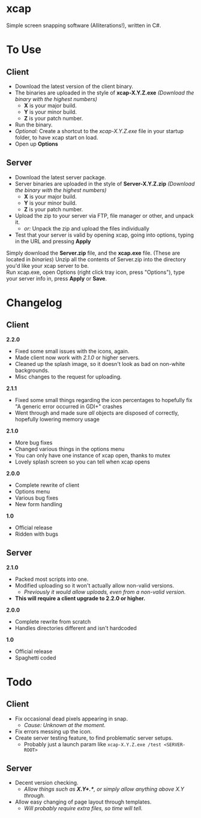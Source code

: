 xcap
====

Simple screen snapping software (Alliterations!), written in C#.

To Use
===

Client
---
+ Download the latest version of the client binary.
+ The binaries are uploaded in the style of __xcap-X.Y.Z.exe__ _(Download the binary with the highest numbers)_
    + __X__ is your major build.
    + __Y__ is your minor build.
    + __Z__ is your patch number.
+ Run the binary.
+ _Optional:_ Create a shortcut to the _xcap-X.Y.Z.exe_ file in your startup folder, to have xcap start on load.
+ Open up __Options__

Server
---
+ Download the latest server package.
+ Server binaries are uploaded in the style of __Server-X.Y.Z.zip__ _(Download the binary with the highest numbers)_
    + __X__ is your major build.
    + __Y__ is your minor build.
    + __Z__ is your patch number.
+ Upload the zip to your server via FTP, file manager or other, and unpack it.
    + _or:_ Unpack the zip and upload the files individually
+ Test that your server is valid by opening xcap, going into options, typing in the URL and pressing __Apply__

Simply download the __Server.zip__ file, and the __xcap.exe__ file. (These are located in _binaries_) 
Unzip all the contents of Server.zip into the directory you'd like your xcap server to be.  
Run xcap.exe, open Options (right click tray icon, press "Options"), type your server info in, press __Apply__ or __Save__.

Changelog
===

Client
---

__2.2.0__
+ Fixed some small issues with the icons, again.
+ Made client now work with _2.1.0_ or higher servers.
+ Cleaned up the splash image, so it doesn't look as bad on non-white backgrounds.
+ Misc changes to the request for uploading.

__2.1.1__
+ Fixed some small things regarding the icon percentages to hopefully fix "A generic error occurred in GDI+" crashes
+ Went through and made sure *all* objects are disposed of correctly, hopefully lowering memory usage

__2.1.0__
+ More bug fixes
+ Changed various things in the options menu
+ You can only have one instance of xcap open, thanks to mutex
+ Lovely splash screen so you can tell when xcap opens

__2.0.0__
+ Complete rewrite of client
+ Options menu
+ Various bug fixes
+ New form handling

__1.0__
+ Official release
+ Ridden with bugs

Server
---

__2.1.0__
+ Packed most scripts into one.
+ Modified uploading so it won't actually allow non-valid versions.
    + _Previously it would allow uploads, even from a non-valid version._
+ __This will require a client upgrade to 2.2.0 or higher.__

__2.0.0__
+ Complete rewrite from scratch
+ Handles directories different and isn't hardcoded

__1.0__
+ Official release
+ Spaghetti coded

Todo
===

Client
---
+ Fix occasional dead pixels appearing in snap.
    + _Cause: Unknown at the moment._
+ Fix errors messing up the icon.
+ Create server testing feature, to find problematic server setups.
    + Probably just a launch param like `xcap-X.Y.Z.exe /test <SERVER-ROOT>`

Server
---
+ Decent version checking.
    + _Allow things such as __X.Y+.*__, or simply allow anything above X.Y through._
+ Allow easy changing of page layout through templates.
    + _Will probably require extra files, so time will tell._